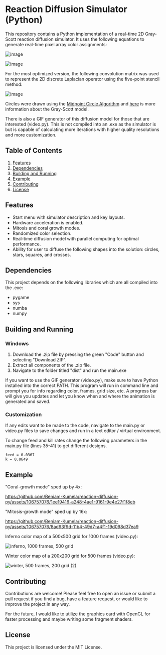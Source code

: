 # Reaction Diffusion Simulator (Python)

This repository contains a Python implementation of a real-time 2D Gray-Scott reaction diffusion simulator. It uses the following equations to generate real-time pixel array color assignments:

![image](https://github.com/Beniam-Kumela/reaction-diffusion-py/assets/106757076/1ca3265b-067e-4e7f-b65f-2e2432a4f565)


![image](https://github.com/Beniam-Kumela/reaction-diffusion-py/assets/106757076/0785ab72-65ff-4124-9877-6d1e771f00cd)


For the most optimized version, the following convolution matrix was used to represent the 2D discrete Laplacian operator using the five-point stencil method:

![image](https://github.com/Beniam-Kumela/reaction-diffusion-py/assets/106757076/7c19561e-3015-4bed-b529-dbbe783d9fb7)

Circles were drawn using the [Midpoint Circle Algorithm](https://en.wikipedia.org/wiki/Midpoint_circle_algorithm) and [here](https://www.karlsims.com/rd.html) is more information about the Gray-Scott model.

There is also a GIF generator of this diffusion model for those that are interested (video.py). This is not compiled into an .exe as the simulator is but is capable of calculating more iterations with higher quality resolutions and more customization.

## Table of Contents

1. [Features](/README.md#features)
2. [Dependencies](/README.md#dependencies)
3. [Building and Running](/README.md#building-and-running)
4. [Example](/README.md#usage)
5. [Contributing](/README.md#contributing)
6. [License](/README.md#license)

## Features

- Start menu with simulator description and key layouts.
- Hardware acceleration is enabled.
- Mitosis and coral growth modes.
- Randomized color selection.
- Real-time diffusion model with parallel computing for optimal performance.
- Ability for user to diffuse the following shapes into the solution: circles, stars, squares, and crosses.

## Dependencies

This project depends on the following libraries which are all compiled into the .exe:

- pygame
- sys
- numba
- numpy

## Building and Running

### Windows

1. Download the .zip file by pressing the green "Code" button and selecting "Download ZIP".
2. Extract all components of the .zip file.
3. Navigate to the folder titled "dist" and run the main.exe

If you want to use the GIF generator (video.py), make sure to have Python installed into the correct PATH. This program will run in command line and prompt you for info regarding color, frames, grid size, etc. A progress bar will give you updates and let you know when and where the animation is generated and saved. 

### Customization

If any edits want to be made to the code, navigate to the main.py or video.py files to save changes and run in a text editor / virtual environment.

To change feed and kill rates change the following parameters in the main.py file (lines 35-41) to get different designs.

```
feed = 0.0367
k = 0.0649
```
## Example

"Coral-growth mode" sped up by 4x:

https://github.com/Beniam-Kumela/reaction-diffusion-py/assets/106757076/1ee19416-a248-4ae1-9161-9e4e27f1f8eb

"Mitosis-growth mode" sped up by 16x:

https://github.com/Beniam-Kumela/reaction-diffusion-py/assets/106757076/8ad93f9d-11b4-49d7-a4f1-19d098d37ea9

Inferno color map of a 500x500 grid for 1000 frames (video.py):

![inferno, 1000 frames, 500 grid](https://github.com/Beniam-Kumela/reaction-diffusion-py/assets/106757076/5597a2bd-a3cc-4d89-9c88-4b22a29078db)


Winter color map of a 200x200 grid for 500 frames (video.py):

![winter, 500 frames, 200 grid (2)](https://github.com/Beniam-Kumela/reaction-diffusion-py/assets/106757076/05cc210a-c7ea-4ec5-a106-584b4d008131)


## Contributing

Contributions are welcome! Please feel free to open an issue or submit a pull request if you find a bug, have a feature request, or would like to improve the project in any way. 

For the future, I would like to utilize the graphics card with OpenGL for faster processing and maybe writing some fragment shaders.

## License

This project is licensed under the MIT License.
